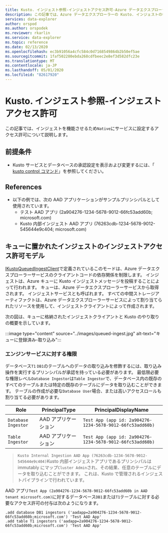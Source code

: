```yaml
---
title: Kusto. インジェスト参照-インジェストアクセス許可-Azure データエクスプローラー |Microsoft Docs
description: この記事では、Azure データエクスプローラーの Kusto. インジェストの参照-インジェストアクセス許可について説明します。
services: data-explorer
author: orspod
ms.author: orspodek
ms.reviewer: rkarlin
ms.service: data-explorer
ms.topic: reference
ms.date: 02/13/2020
ms.openlocfilehash: ec3b91056a4cfc584c0d7168549864b2b50ef5ae
ms.sourcegitcommit: 1faf502280ebda268cdfbeec2e8ef3d582dfc23e
ms.translationtype: MT
ms.contentlocale: ja-JP
ms.lasthandoff: 05/01/2020
ms.locfileid: "82617920"
---
```

# <a name="kustoingest-reference---ingestion-permissions"></a>Kusto. インジェスト参照-インジェストアクセス許可
この記事では、インジェストを機能させるため`Native`にサービスに設定するアクセス許可について説明します。


## <a name="prerequisites"></a>前提条件
* Kusto サービスとデータベースの承認設定を表示および変更するには、「 [kusto control コマンド](../../management/security-roles.md)」を参照してください。 

## <a name="references"></a>References
* 以下の例では、次の AAD アプリケーションがサンプルプリンシパルとして使用されています。
    * テスト AAD アプリ (2a904276-1234-5678-9012-66fc53add60b; microsoft.com)
    * Kusto 内部インジェスト AAD アプリ (76263cdb-1234-5678-9012-545644e9c404; microsoft.com)

## <a name="ingestion-permission-model-for-queued-ingestion"></a>キューに置かれたインジェストのインジェストアクセス許可モデル
[IKustoQueuedIngestClient](kusto-ingest-client-reference.md#interface-ikustoqueuedingestclient)で定義されているこのモードは、Azure データエクスプローラーサービスのクライアントコードの依存関係を制限します。 インジェストは、Azure キューに Kusto インジェストメッセージを投稿することによって行われます。 キューは、Azure データエクスプローラーサービスから取得されます。 インジェストサービスとも呼ばれます。  すべての中間ストレージアーティファクトは、Azure データエクスプローラーサービスによって割り当てられたリソースを使用して、インジェストクライアントによって作成されます。

次の図は、キューに格納されたインジェストクライアントと Kusto のやり取りの概要を示しています。<BR>

:::image type="content" source="../images/queued-ingest.jpg" alt-text="キューに登録済み-取り込み":::

### <a name="permissions-on-the-engine-service"></a>エンジンサービスに対する権限
データベース`T1` `DB1`のテーブルへのデータの取り込みを修飾するには、取り込み操作を実行するプリンシパルが承認を持っている必要があります。
最低限必要な権限レベル`Database Ingestor`は`Table Ingestor`で、データベース内の既存のすべてのテーブルまたは特定の既存のテーブルにデータを取り込むことができます。
テーブルの作成が必要な`Database User`場合、または高いアクセスロールも割り当てる必要があります。


|Role |PrincipalType    |PrincipalDisplayName
|--------|------------|------------
|`Database Ingestor` |AAD アプリケーション |`Test App (app id: 2a904276-1234-5678-9012-66fc53add60b)`
|`Table Ingestor` |AAD アプリケーション |`Test App (app id: 2a904276-1234-5678-9012-66fc53add60b)`

>`Kusto Internal Ingestion AAD App (76263cdb-1234-5678-9012-545644e9c404)`Kusto 内部インジェストアプリであるプリンシパルは immutably にマップ`Cluster Admin`され、その結果、任意のテーブルにデータを取り込むことができます。 これは、Kusto で管理されるインジェストパイプラインで行われています。

AAD アプリ`Test App (2a904276-1234-5678-9012-66fc53add60b in AAD tenant microsoft.com)`に対するデータベース`DB1`または`T1`テーブルに対する必要なアクセス許可の付与は次のようになります。
```kusto
.add database DB1 ingestors ('aadapp=2a904276-1234-5678-9012-66fc53add60b;microsoft.com') 'Test AAD App'
.add table T1 ingestors ('aadapp=2a904276-1234-5678-9012-66fc53add60b;microsoft.com') 'Test AAD App'
```
